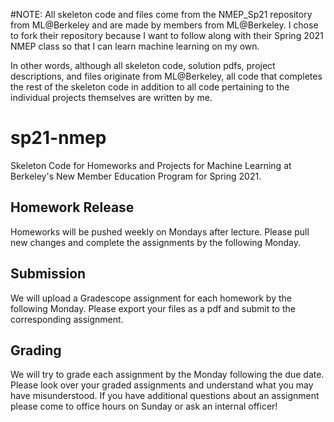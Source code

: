 #NOTE: All skeleton code and files come from the NMEP_Sp21 repository from ML@Berkeley and are made by members from ML@Berkeley. I chose to fork their repository because I want to follow along with their Spring 2021 NMEP class so that I can learn machine learning on my own. 

In other words, although all skeleton code, solution pdfs, project descriptions, and files originate from ML@Berkeley, all code that completes the rest of the skeleton code in addition to all code pertaining to the individual projects themselves are written by me.  





# sp21-nmep
Skeleton Code for Homeworks and Projects for Machine Learning at Berkeley's New Member Education Program for Spring 2021.

## Homework Release
Homeworks will be pushed weekly on Mondays after lecture. Please pull new changes and complete the assignments by the following Monday.

## Submission
We will upload a Gradescope assignment for each homework by the following Monday. Please export your files as a pdf and submit to the corresponding assignment.  

## Grading
We will try to grade each assignment by the Monday following the due date.  Please look over your graded assignments and understand what you may have misunderstood. If you have additional questions about an assignment please come to office hours on Sunday or ask an internal officer!
